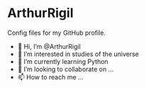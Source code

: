 # ArthurRigil
Config files for my GitHub profile.
- 👋 Hi, I’m @ArthurRigil
- 👀 I’m interested in studies of the universe
- 🌱 I’m currently learning Python
- 💞️ I’m looking to collaborate on ...
- 📫 How to reach me ...
